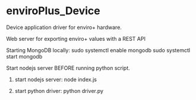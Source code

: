 # enviroPlus_Device

Device application driver for enviro+ hardware.

Web server for exporting enviro+ values with a REST API

Starting MongoDB locally: 
sudo systemctl enable mongodb
sudo systemctl start mongodb

Start nodejs server BEFORE running python script.

1) start nodejs server:
node index.js

2) start python driver:
python driver.py